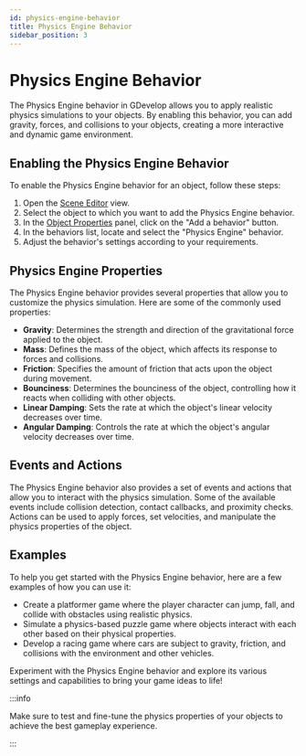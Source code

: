 ```yaml
---
id: physics-engine-behavior
title: Physics Engine Behavior
sidebar_position: 3
---
```


# Physics Engine Behavior

The Physics Engine behavior in GDevelop allows you to apply realistic physics simulations to your objects. By enabling this behavior, you can add gravity, forces, and collisions to your objects, creating a more interactive and dynamic game environment.

## Enabling the Physics Engine Behavior

To enable the Physics Engine behavior for an object, follow these steps:

1. Open the [Scene Editor](../scene-editor.md) view.
2. Select the object to which you want to add the Physics Engine behavior.
3. In the [Object Properties](../objects/object-properties.md) panel, click on the "Add a behavior" button.
4. In the behaviors list, locate and select the "Physics Engine" behavior.
5. Adjust the behavior's settings according to your requirements.

## Physics Engine Properties

The Physics Engine behavior provides several properties that allow you to customize the physics simulation. Here are some of the commonly used properties:

- **Gravity**: Determines the strength and direction of the gravitational force applied to the object.
- **Mass**: Defines the mass of the object, which affects its response to forces and collisions.
- **Friction**: Specifies the amount of friction that acts upon the object during movement.
- **Bounciness**: Determines the bounciness of the object, controlling how it reacts when colliding with other objects.
- **Linear Damping**: Sets the rate at which the object's linear velocity decreases over time.
- **Angular Damping**: Controls the rate at which the object's angular velocity decreases over time.

## Events and Actions

The Physics Engine behavior also provides a set of events and actions that allow you to interact with the physics simulation. Some of the available events include collision detection, contact callbacks, and proximity checks. Actions can be used to apply forces, set velocities, and manipulate the physics properties of the object.

## Examples

To help you get started with the Physics Engine behavior, here are a few examples of how you can use it:

- Create a platformer game where the player character can jump, fall, and collide with obstacles using realistic physics.
- Simulate a physics-based puzzle game where objects interact with each other based on their physical properties.
- Develop a racing game where cars are subject to gravity, friction, and collisions with the environment and other vehicles.

Experiment with the Physics Engine behavior and explore its various settings and capabilities to bring your game ideas to life!

:::info

Make sure to test and fine-tune the physics properties of your objects to achieve the best gameplay experience.

:::
